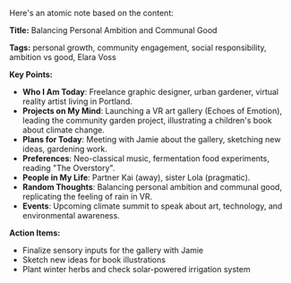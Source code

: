 Here's an atomic note based on the content:

**Title:** Balancing Personal Ambition and Communal Good

**Tags:** personal growth, community engagement, social responsibility, ambition vs good, Elara Voss

**Key Points:**

- **Who I Am Today**: Freelance graphic designer, urban gardener, virtual reality artist living in Portland.
- **Projects on My Mind**: Launching a VR art gallery (Echoes of Emotion), leading the community garden project, illustrating a children's book about climate change.
- **Plans for Today**: Meeting with Jamie about the gallery, sketching new ideas, gardening work.
- **Preferences**: Neo-classical music, fermentation food experiments, reading "The Overstory".
- **People in My Life**: Partner Kai (away), sister Lola (pragmatic).
- **Random Thoughts**: Balancing personal ambition and communal good, replicating the feeling of rain in VR.
- **Events**: Upcoming climate summit to speak about art, technology, and environmental awareness.

**Action Items:**

* Finalize sensory inputs for the gallery with Jamie
* Sketch new ideas for book illustrations
* Plant winter herbs and check solar-powered irrigation system